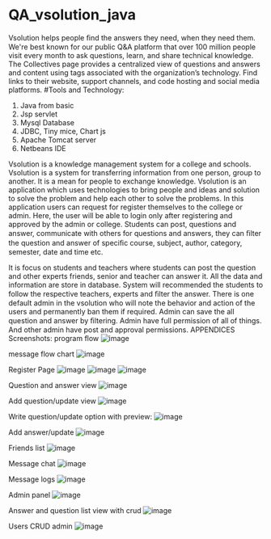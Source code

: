 # QA_vsolution_java
Vsolution helps people ﬁnd the answers they need, when they need them. We're best known for our public Q&A platform that over 100 million people visit every month to ask questions, learn, and share technical knowledge. The Collectives page provides a centralized view of questions and answers and content using tags associated with the organization’s technology. Find links to their website, support channels, and code hosting and social media platforms.
#Tools and Technology:
1. Java from basic
2. Jsp servlet
3. Mysql Database
4. JDBC, Tiny mice, Chart js
5. Apache Tomcat server
6. Netbeans IDE

Vsolution is a knowledge management system for a college and schools. Vsolution is a system for transferring information from one person, group to another. It is a mean for people to exchange knowledge. Vsolution is an application which uses technologies to bring people and ideas and solution to solve the problem and help each other to solve the problems. In this application users can request for register themselves to the college or admin. Here, the user will be able to login only after registering and approved by the admin or college. Students can post, questions and answer, communicate with others for questions and answers, they can ﬁlter the question and answer of speciﬁc course, subject, author, category, semester, date and time etc.

It is focus on students and teachers where students can post the question and other experts friends, senior and teacher can answer it. All the data and information are store in database. System will recommended the students to follow the respective teachers, experts and ﬁlter the answer.
There is one default admin in the vsolution who will note the behavior and action of the users and permanently ban them if required. Admin can save the all question and answer by ﬁltering. Admin have full permission of all of things. And other admin have post and approval permissions.
APPENDICES
Screenshots:
program flow
![image](https://user-images.githubusercontent.com/84068736/190058393-80979c9f-ec3b-422c-a0a3-a67ef32c9668.png)

message flow chart
![image](https://user-images.githubusercontent.com/84068736/190058367-5cebe34e-fabd-4630-b4de-7e6def2ce135.png)

Register Page
![image](https://user-images.githubusercontent.com/84068736/190058108-4d05f565-f3a9-4aa0-ae40-093c16b6ce76.png)
![image](https://user-images.githubusercontent.com/84068736/190058138-1dc73b94-dfc2-4acc-92bc-cf52bcb5aefa.png)
![image](https://user-images.githubusercontent.com/84068736/190058153-42459220-6669-4817-ac25-3357d6325b9a.png)

Question and answer view
![image](https://user-images.githubusercontent.com/84068736/190058164-5f35d3a3-5ed0-48b6-936a-385295563fe5.png)

Add question/update view
![image](https://user-images.githubusercontent.com/84068736/190058180-800039e3-0f1b-4007-99a5-6a8ed5505d5c.png)

Write question/update option with preview:
![image](https://user-images.githubusercontent.com/84068736/190058192-f27db880-538d-4e4f-9cdf-1219e770a9b3.png)

Add answer/update
![image](https://user-images.githubusercontent.com/84068736/190058211-d799e0d0-cb8d-42e2-811d-519882f34b1a.png)

Friends list
![image](https://user-images.githubusercontent.com/84068736/190058221-bc3b9229-4d13-403e-948e-7fe5da4c6ea5.png)

Message chat
![image](https://user-images.githubusercontent.com/84068736/190058243-75077d67-7514-4e55-9eb9-81a37540c321.png)

Message logs
![image](https://user-images.githubusercontent.com/84068736/190058251-fc5a4e2f-2040-418e-886b-e4d341dfe061.png)

Admin panel
![image](https://user-images.githubusercontent.com/84068736/190058260-7a4ef391-41d0-4d79-8116-01f09026f387.png)

Answer and question list view with crud
![image](https://user-images.githubusercontent.com/84068736/190058274-48b66f68-b867-42ec-9dcc-bc9822779e75.png)

Users CRUD admin
![image](https://user-images.githubusercontent.com/84068736/190058291-bcc1d277-b6a3-439c-9c01-d07df896bb04.png)


